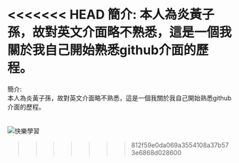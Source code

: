 <<<<<<< HEAD
簡介:
本人為炎黃子孫，故對英文介面略不熟悉，這是一個我關於我自己開始熟悉github介面的歷程。
=======
簡介:<br>
本人為炎黃子孫，故對英文介面略不熟悉，這是一個我關於我自己開始熟悉github介面的歷程。<br><br><br>
<img src='https://www.wsm.cn/uploads/allimg/160702/39-160F2100Q9.png' alt='快樂學習'></img>
>>>>>>> 812f59e0da069a3554108a37b573e6868d028600
